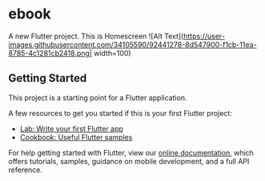 # ebook

A new Flutter project.
This is Homescreen
![Alt Text](https://user-images.githubusercontent.com/34105590/92441278-8d547900-f1cb-11ea-8785-4c1281cb2418.png| width=100)

## Getting Started

This project is a starting point for a Flutter application.

A few resources to get you started if this is your first Flutter project:

- [Lab: Write your first Flutter app](https://flutter.dev/docs/get-started/codelab)
- [Cookbook: Useful Flutter samples](https://flutter.dev/docs/cookbook)

For help getting started with Flutter, view our
[online documentation](https://flutter.dev/docs), which offers tutorials,
samples, guidance on mobile development, and a full API reference.
